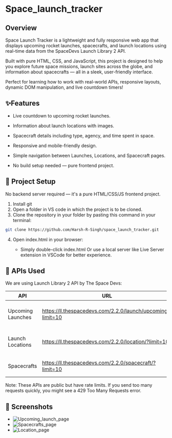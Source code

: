 # Space_launch_tracker
## Overview
Space Launch Tracker is a lightweight and fully responsive web app that displays upcoming rocket launches, spacecrafts, and launch locations using real-time data from the SpaceDevs Launch Library 2 API.

Built with pure HTML, CSS, and JavaScript, this project is designed to help you explore future space missions, launch sites across the globe, and information about spacecrafts — all in a sleek, user-friendly interface.

Perfect for learning how to work with real-world APIs, responsive layouts, dynamic DOM manipulation, and live countdown timers!

## ✨Features
- Live countdown to upcoming rocket launches.

- Information about launch locations with images.

- Spacecraft details including type, agency, and time spent in space.

- Responsive and mobile-friendly design.

- Simple navigation between Launches, Locations, and Spacecraft pages.

- No build setup needed — pure frontend project.

## 📂 Project Setup

No backend server required — it's a pure HTML/CSS/JS frontend project.
1. Install git
2. Open a folder in VS code in which the project is to be cloned. 
3. Clone the repository in your folder by pasting this command in your terminal:
  ```sh
  git clone https://github.com/Harsh-R-Singh/space_launch_tracker.git
  ```
4. Open index.html in your browser:

    - Simply double-click index.html Or use a local server like Live Server extension in VSCode for better experience.

## 🔗 APIs Used
We are using Launch Library 2 API by The Space Devs:


API |	URL	| Purpose
----|-----|--------
Upcoming Launches | https://ll.thespacedevs.com/2.2.0/launch/upcoming/?limit=10	| Fetch upcoming rocket launches
Launch Locations | https://ll.thespacedevs.com/2.2.0/location/?limit=10	| Fetch launch site locations
Spacecrafts | https://ll.thespacedevs.com/2.2.0/spacecraft/?limit=10 | Fetch spacecraft details

Note: These APIs are public but have rate limits. If you send too many requests quickly, you might see a 429 Too Many Requests error.

## 📸 Screenshots
- ![Upcoming_launch_page](https://github.com/user-attachments/assets/113cb39e-58b2-4c16-937e-2c1b28102b01)
- ![Spacecrafts_page](https://github.com/user-attachments/assets/b51c4c59-842a-4554-b7dd-5927e3bd6405)
- ![Location_page](https://github.com/user-attachments/assets/e7f12cab-4f93-4081-ae97-f5afc1801a11)
